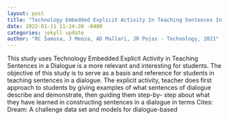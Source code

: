 ```yaml
--- 
layout: post 
title: "Technology Embedded Explicit Activity In Teaching Sentences In A Dialogue English 3" 
date: 2022-01-11 11:24:28 -0400 
categories: jekyll update 
author: "RC Samosa, J Meoza, AD Mallari, JR Pojas - Technology, 2021" 
--- 
```

This study uses Technology Embedded Explicit Activity in Teaching Sentences in a Dialogue is a more relevant and interesting for students. The objective of this study is to serve as a basis and reference for students in teaching sentences in a dialogue. The explicit activity, teacher does first approach to students by giving examples of what sentences of dialogue describe and demonstrate, then guiding them step-by- step about what they have learned in constructing sentences in a dialogue in terms Cites: Dream: A challenge data set and models for dialogue-based